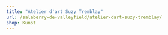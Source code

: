```yaml
---
title: "Atelier d'art Suzy Tremblay"
url: /salaberry-de-valleyfield/atelier-dart-suzy-tremblay/
shop: Kunst
---
```

